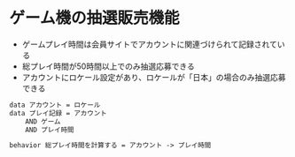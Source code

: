# ゲーム機の抽選販売機能

- ゲームプレイ時間は会員サイトでアカウントに関連づけられて記録されている
- 総プレイ時間が50時間以上でのみ抽選応募できる
- アカウントにロケール設定があり、ロケールが「日本」の場合のみ抽選応募できる

```txt
data アカウント = ロケール
data プレイ記録 = アカウント
    AND ゲーム
    AND プレイ時間

behavior 総プレイ時間を計算する = アカウント -> プレイ時間
```
